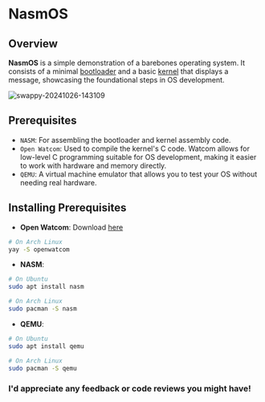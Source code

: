 # NasmOS
## Overview
**NasmOS** is a simple demonstration of a barebones operating system. It consists of a minimal [bootloader](https://en.wikipedia.org/wiki/Bootloader) and a basic [kernel](https://en.wikipedia.org/wiki/Kernel_(operating_system)) that displays a message, showcasing the foundational steps in OS development.

![swappy-20241026-143109](https://github.com/user-attachments/assets/5429ea05-1624-49b4-af41-a0d588c971ff)

## Prerequisites
* `NASM`: For assembling the bootloader and kernel assembly code.
* `Open Watcom`: Used to compile the kernel's C code. Watcom allows for low-level C programming suitable for OS development, making it easier to work with hardware and memory directly.
* `QEMU`: A virtual machine emulator that allows you to test your OS without needing real hardware.

## Installing Prerequisites
* **Open Watcom**: Download [here](https://openwatcom.org/)
```bash
# On Arch Linux
yay -S openwatcom
```
* **NASM**:
```bash
# On Ubuntu
sudo apt install nasm
```
```bash
# On Arch Linux
sudo pacman -S nasm
```
* **QEMU**:
```bash
# On Ubuntu
sudo apt install qemu
```
```bash
# On Arch Linux
sudo pacman -S qemu
```

### I'd appreciate any feedback or code reviews you might have!
